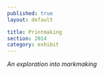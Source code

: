 ```yaml
---
published: true
layout: default

title: Printmaking
section: 2014
category: exhibit
---
```


_An exploration into markmaking_
